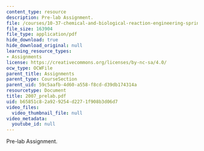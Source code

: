 ```yaml
---
content_type: resource
description: Pre-lab Assignment.
file: /courses/10-37-chemical-and-biological-reaction-engineering-spring-2007/b65851c82a929254d2271f908b3d06d7_2007_prelab.pdf
file_size: 163904
file_type: application/pdf
hide_download: true
hide_download_original: null
learning_resource_types:
- Assignments
license: https://creativecommons.org/licenses/by-nc-sa/4.0/
ocw_type: OCWFile
parent_title: Assignments
parent_type: CourseSection
parent_uid: 59c5aafb-4d60-a558-f8cd-d39db174314a
resourcetype: Document
title: 2007_prelab.pdf
uid: b65851c8-2a92-9254-d227-1f908b3d06d7
video_files:
  video_thumbnail_file: null
video_metadata:
  youtube_id: null
---
```

Pre-lab Assignment.